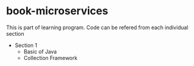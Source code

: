 # book-microservices
This is part of learning program. Code can be refered from each individual section
- Section 1
  * Basic of Java
  * Collection Framework
